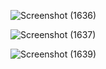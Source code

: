 ![Screenshot (1636)](https://github.com/YassineAlami/Banque-Web-services-SOAP-WSDL/assets/40896739/66bc6771-7d97-48a5-a678-eb718140d458)


![Screenshot (1637)](https://github.com/YassineAlami/Banque-Web-services-SOAP-WSDL/assets/40896739/5f22ef51-b5dc-435d-9355-baacaee67da6)


![Screenshot (1639)](https://github.com/YassineAlami/Banque-Web-services-SOAP-WSDL/assets/40896739/05b20239-755a-4a0d-84f7-448cc458cfb9)
